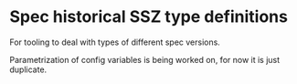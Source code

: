 # Spec historical SSZ type definitions

For tooling to deal with types of different spec versions.

Parametrization of config variables is being worked on, for now it is just duplicate.


